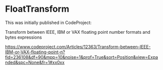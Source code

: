 # FloatTransform

This was initially published in CodeProject:

Transform between IEEE, IBM or VAX floating point number formats and bytes expressions

https://www.codeproject.com/Articles/12363/Transform-between-IEEE-IBM-or-VAX-floating-point-n?fid=236108&df=90&mpp=10&noise=1&prof=True&sort=Position&view=Expanded&spc=None&fr=1#xx0xx
